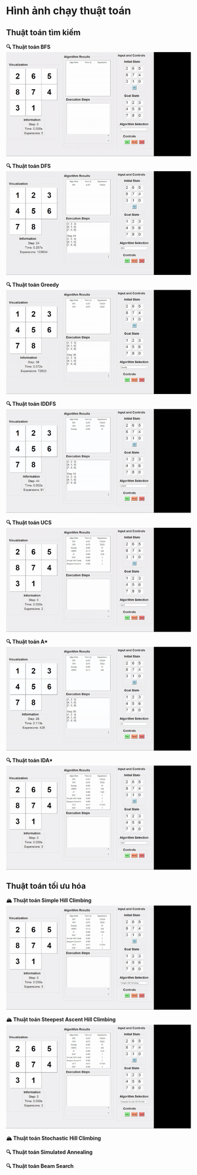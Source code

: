# Hình ảnh chạy thuật toán
## Thuật toán tìm kiếm
**🔍 Thuật toán BFS**  
![BFS](video/bfs-ezgif.com-video-to-gif-converter.gif)

**🔍 Thuật toán DFS**  
![DFS](video/dfs-ezgif.com-video-to-gif-converter.gif)

**🔍 Thuật toán Greedy**  
![Greedy](video/greedy-ezgif.com-video-to-gif-converter.gif)

**🔍 Thuật toán IDDFS**  
![IDDFS](video/IDDFS-ezgif.com-video-to-gif-converter.gif)

**🔍 Thuật toán UCS**  
![UCS](video/UCS-ezgif.com-video-to-gif-converter.gif)

**🔍 Thuật toán A\***  
![A_star](video/A_star-ezgif.com-video-to-gif-converter.gif)

**🔍 Thuật toán IDA\***  
![IDA_star](video/IDA_star-ezgif.com-video-to-gif-converter.gif)

## Thuật toán tối ưu hóa
**🏔️ Thuật toán Simple Hill Climbing**  
![Simple Hill](video/simplehillclimbing-ezgif.com-video-to-gif-converter.gif)

**🏔️ Thuật toán Steepest Ascent Hill Climbing**  
![Steepest Hill](video/steepestascenthillclimbing-ezgif.com-video-to-gif-converter.gif)

**🏔️ Thuật toán Stochastic Hill Climbing**

**🔍 Thuật toán Simulated Annealing**

**🔍 Thuật toán Beam Search**
